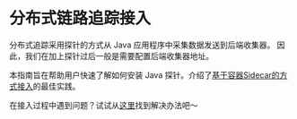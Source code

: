 # 分布式链路追踪接入

分布式追踪采用探针的方式从 Java 应用程序中采集数据发送到后端收集器。
因此，我们在加上探针过后一般是需要配置后端收集器地址。

本指南旨在帮助用户快速了解如何安装 Java 探针。介绍了[基于容器Sidecar的方式接入](docker-sidecar.md)的最佳实践。

在接入过程中遇到问题？试试从[这里](faq/README.md)找到解决办法吧～